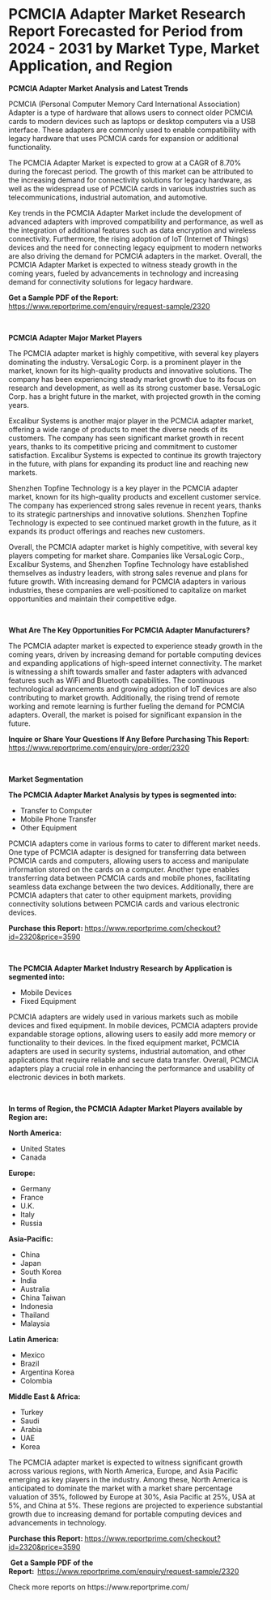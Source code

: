 <p><h1>PCMCIA Adapter Market Research Report Forecasted for Period from 2024 -  2031 by Market Type, Market Application, and Region</h1></p><p><strong>PCMCIA Adapter Market Analysis and Latest Trends</strong></p>
<p><p>PCMCIA (Personal Computer Memory Card International Association) Adapter is a type of hardware that allows users to connect older PCMCIA cards to modern devices such as laptops or desktop computers via a USB interface. These adapters are commonly used to enable compatibility with legacy hardware that uses PCMCIA cards for expansion or additional functionality.</p><p>The PCMCIA Adapter Market is expected to grow at a CAGR of 8.70% during the forecast period. The growth of this market can be attributed to the increasing demand for connectivity solutions for legacy hardware, as well as the widespread use of PCMCIA cards in various industries such as telecommunications, industrial automation, and automotive.</p><p>Key trends in the PCMCIA Adapter Market include the development of advanced adapters with improved compatibility and performance, as well as the integration of additional features such as data encryption and wireless connectivity. Furthermore, the rising adoption of IoT (Internet of Things) devices and the need for connecting legacy equipment to modern networks are also driving the demand for PCMCIA adapters in the market. Overall, the PCMCIA Adapter Market is expected to witness steady growth in the coming years, fueled by advancements in technology and increasing demand for connectivity solutions for legacy hardware.</p></p>
<p><strong>Get a Sample PDF of the Report:&nbsp;</strong> <a href="https://www.reportprime.com/enquiry/request-sample/2320">https://www.reportprime.com/enquiry/request-sample/2320</a></p>
<p>&nbsp;</p>
<p><strong>PCMCIA Adapter Major Market Players</strong></p>
<p><p>The PCMCIA adapter market is highly competitive, with several key players dominating the industry. VersaLogic Corp. is a prominent player in the market, known for its high-quality products and innovative solutions. The company has been experiencing steady market growth due to its focus on research and development, as well as its strong customer base. VersaLogic Corp. has a bright future in the market, with projected growth in the coming years.</p><p>Excalibur Systems is another major player in the PCMCIA adapter market, offering a wide range of products to meet the diverse needs of its customers. The company has seen significant market growth in recent years, thanks to its competitive pricing and commitment to customer satisfaction. Excalibur Systems is expected to continue its growth trajectory in the future, with plans for expanding its product line and reaching new markets.</p><p>Shenzhen Topfine Technology is a key player in the PCMCIA adapter market, known for its high-quality products and excellent customer service. The company has experienced strong sales revenue in recent years, thanks to its strategic partnerships and innovative solutions. Shenzhen Topfine Technology is expected to see continued market growth in the future, as it expands its product offerings and reaches new customers.</p><p>Overall, the PCMCIA adapter market is highly competitive, with several key players competing for market share. Companies like VersaLogic Corp., Excalibur Systems, and Shenzhen Topfine Technology have established themselves as industry leaders, with strong sales revenue and plans for future growth. With increasing demand for PCMCIA adapters in various industries, these companies are well-positioned to capitalize on market opportunities and maintain their competitive edge.</p></p>
<p>&nbsp;</p>
<p><strong>What Are The Key Opportunities For PCMCIA Adapter Manufacturers?</strong></p>
<p><p>The PCMCIA adapter market is expected to experience steady growth in the coming years, driven by increasing demand for portable computing devices and expanding applications of high-speed internet connectivity. The market is witnessing a shift towards smaller and faster adapters with advanced features such as WiFi and Bluetooth capabilities. The continuous technological advancements and growing adoption of IoT devices are also contributing to market growth. Additionally, the rising trend of remote working and remote learning is further fueling the demand for PCMCIA adapters. Overall, the market is poised for significant expansion in the future.</p></p>
<p><strong>Inquire or Share Your Questions If Any Before Purchasing This Report:</strong> <a href="https://www.reportprime.com/enquiry/pre-order/2320">https://www.reportprime.com/enquiry/pre-order/2320</a></p>
<p>&nbsp;</p>
<p><strong>Market Segmentation</strong></p>
<p><strong>The PCMCIA Adapter Market Analysis by types is segmented into:</strong></p>
<p><ul><li>Transfer to Computer</li><li>Mobile Phone Transfer</li><li>Other Equipment</li></ul></p>
<p><p>PCMCIA adapters come in various forms to cater to different market needs. One type of PCMCIA adapter is designed for transferring data between PCMCIA cards and computers, allowing users to access and manipulate information stored on the cards on a computer. Another type enables transferring data between PCMCIA cards and mobile phones, facilitating seamless data exchange between the two devices. Additionally, there are PCMCIA adapters that cater to other equipment markets, providing connectivity solutions between PCMCIA cards and various electronic devices.</p></p>
<p><strong>Purchase this Report:&nbsp;</strong><a href="https://www.reportprime.com/checkout?id=2320&price=3590">https://www.reportprime.com/checkout?id=2320&price=3590</a></p>
<p>&nbsp;</p>
<p><strong>The PCMCIA Adapter Market Industry Research by Application is segmented into:</strong></p>
<p><ul><li>Mobile Devices</li><li>Fixed Equipment</li></ul></p>
<p><p>PCMCIA adapters are widely used in various markets such as mobile devices and fixed equipment. In mobile devices, PCMCIA adapters provide expandable storage options, allowing users to easily add more memory or functionality to their devices. In the fixed equipment market, PCMCIA adapters are used in security systems, industrial automation, and other applications that require reliable and secure data transfer. Overall, PCMCIA adapters play a crucial role in enhancing the performance and usability of electronic devices in both markets.</p></p>
<p>&nbsp;</p>
<p><strong>In terms of Region, the PCMCIA Adapter Market Players available by Region are:</strong></p>
<p>
    <p> <strong> North America: </strong>
        <ul>
            <li>United States</li>
            <li>Canada</li>
        </ul>
        </p> 
    <p> <strong> Europe: </strong>
        <ul>
            <li>Germany</li>
            <li>France</li>
            <li>U.K.</li>
            <li>Italy</li>
            <li>Russia</li>
        </ul>
        </p> 
    <p> <strong> Asia-Pacific: </strong>
        <ul>
            <li>China</li>
            <li>Japan</li>
            <li>South Korea</li>
            <li>India</li>
            <li>Australia</li>
            <li>China Taiwan</li>
            <li>Indonesia</li>
            <li>Thailand</li>
            <li>Malaysia</li>
        </ul>
        </p> 
    <p> <strong> Latin America: </strong>
        <ul>
            <li>Mexico</li>
            <li>Brazil</li>
            <li>Argentina Korea</li>
            <li>Colombia</li>
        </ul>
        </p> 
    <p> <strong> Middle East & Africa: </strong>
        <ul>
            <li>Turkey</li>
            <li>Saudi</li>
            <li>Arabia</li>
            <li>UAE</li>
            <li>Korea</li>
        </ul>
    </p>
    </p>
<p><p>The PCMCIA adapter market is expected to witness significant growth across various regions, with North America, Europe, and Asia Pacific emerging as key players in the industry. Among these, North America is anticipated to dominate the market with a market share percentage valuation of 35%, followed by Europe at 30%, Asia Pacific at 25%, USA at 5%, and China at 5%. These regions are projected to experience substantial growth due to increasing demand for portable computing devices and advancements in technology.</p></p>
<p><strong>Purchase this Report: </strong><a href="https://www.reportprime.com/checkout?id=2320&price=3590">https://www.reportprime.com/checkout?id=2320&price=3590</a></p>
<p>&nbsp;<strong>Get a Sample PDF of the Report:&nbsp;&nbsp;</strong><a href="https://www.reportprime.com/enquiry/request-sample/2320">https://www.reportprime.com/enquiry/request-sample/2320</a></p>
<p><strong></strong></p>
<p>Check more reports on https://www.reportprime.com/</p>